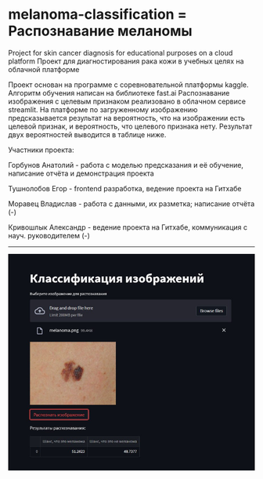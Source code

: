 # melanoma-classification = Распознавание меланомы
Project for skin cancer diagnosis for educational purposes on a cloud platform
Проект для диагностирования рака кожи в учебных целях на облачной платформе

Проект основан на программе с соревновательной платформы kaggle.
Алгоритм обучения написан на библиотеке fast.ai
Распознавание изображения с целевым признаком реализовано в облачном сервисе streamlit.
На платформе по загруженному изображению предсказывается результат на вероятность, что на изображении есть целевой признак, и вероятность, что целевого признака нету.
Результат двух вероятностей выводится в таблице ниже.

Участники проекта:

Горбунов Анатолий - работа с моделью предсказания и её обучение, написание отчёта и демонстрация проекта

Тушнолобов Егор - frontend разработка, ведение проекта на Гитхабе 

Моравец Владислав - работа с данными, их разметка; написание отчёта (-)

Кривошлык Александр - ведение проекта на Гитхабе, коммуникация с науч. руководителем (-)

___

![Демонстрация рабочего экрана](https://github.com/JAMEScoffeyLight/melanoma-classification/raw/main/testResult.jpg)

